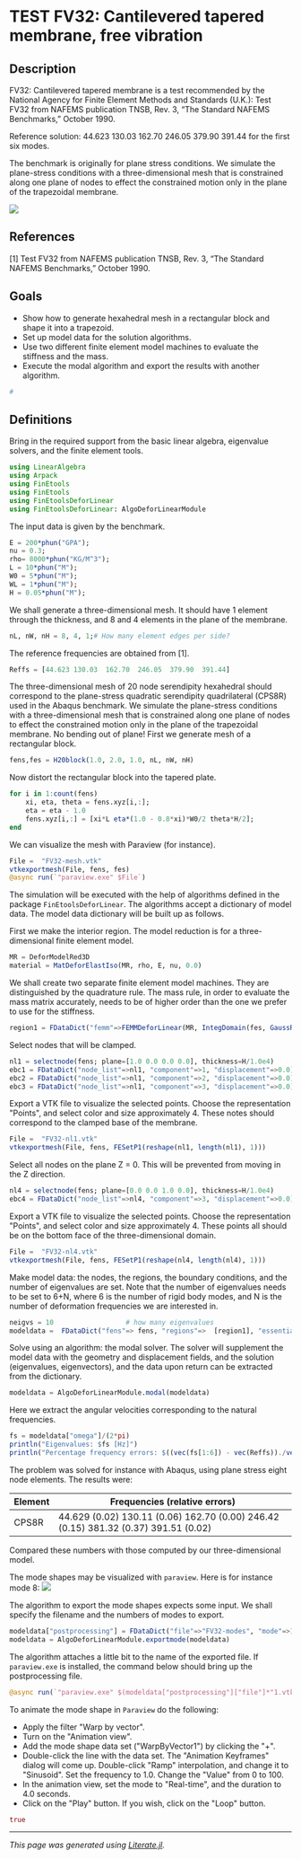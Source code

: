 # TEST FV32: Cantilevered tapered membrane, free vibration

## Description

FV32: Cantilevered tapered membrane is a test recommended by the National
Agency for Finite Element Methods and Standards (U.K.): Test FV32 from NAFEMS
publication TNSB, Rev. 3, “The Standard NAFEMS Benchmarks,” October 1990.

Reference solution: 44.623  130.03  162.70  246.05  379.90  391.44 for the
first six modes.

The benchmark is originally for plane stress conditions. We simulate the
plane-stress conditions with a three-dimensional mesh that is constrained
along one plane of nodes to effect the constrained motion only in the plane
of the trapezoidal membrane.

![](FV32-mesh.png)

## References

[1] Test FV32 from NAFEMS publication TNSB, Rev. 3, “The Standard NAFEMS
Benchmarks,” October 1990.

## Goals

- Show how to generate hexahedral mesh in a rectangular block  and shape it
  into a trapezoid.
- Set up model data for the solution algorithms.
- Use two different finite element model machines to evaluate the stiffness
  and the mass.
- Execute the modal algorithm and export the results with another algorithm.

```julia
#
```

## Definitions

Bring in the required support from the basic linear algebra, eigenvalue
solvers, and the finite element tools.

```julia
using LinearAlgebra
using Arpack
using FinEtools
using FinEtools
using FinEtoolsDeforLinear
using FinEtoolsDeforLinear: AlgoDeforLinearModule
```

The input data is given by the benchmark.

```julia
E = 200*phun("GPA");
nu = 0.3;
rho= 8000*phun("KG/M^3");
L = 10*phun("M");
W0 = 5*phun("M");
WL = 1*phun("M");
H = 0.05*phun("M");
```

We shall generate a three-dimensional mesh. It should have 1 element through
the thickness, and 8 and 4 elements in the plane of the membrane.

```julia
nL, nW, nH = 8, 4, 1;# How many element edges per side?
```

The reference frequencies are obtained from [1].

```julia
Reffs = [44.623 130.03  162.70  246.05  379.90  391.44]
```

The three-dimensional mesh of 20 node serendipity hexahedral should correspond
to the plane-stress quadratic serendipity quadrilateral (CPS8R) used in the
Abaqus benchmark. We simulate the plane-stress conditions with a
three-dimensional mesh that is constrained along one plane of nodes to effect
the constrained motion only in the plane of the trapezoidal membrane. No
bending out of plane!
First we generate mesh of a rectangular block.

```julia
fens,fes = H20block(1.0, 2.0, 1.0, nL, nW, nH)
```

Now distort the rectangular block into the tapered plate.

```julia
for i in 1:count(fens)
    xi, eta, theta = fens.xyz[i,:];
    eta = eta - 1.0
    fens.xyz[i,:] = [xi*L eta*(1.0 - 0.8*xi)*W0/2 theta*H/2];
end
```

We can visualize the mesh with Paraview (for instance).

```julia
File =  "FV32-mesh.vtk"
vtkexportmesh(File, fens, fes)
@async run(`"paraview.exe" $File`)
```

The simulation will be executed with the help of algorithms defined in the
package `FinEtoolsDeforLinear`. The algorithms accept a dictionary of model
data. The model data dictionary will be built up as follows.

First we make the interior region. The model reduction is for a three-dimensional finite element model.

```julia
MR = DeforModelRed3D
material = MatDeforElastIso(MR, rho, E, nu, 0.0)
```

We shall create two separate finite element model machines. They are
distinguished by the quadrature rule. The mass rule, in order to evaluate the
mass matrix accurately, needs to be of higher order than the one we prefer to
use for the stiffness.

```julia
region1 = FDataDict("femm"=>FEMMDeforLinear(MR, IntegDomain(fes, GaussRule(3,2)), material), "femm_mass"=>FEMMDeforLinear(MR, IntegDomain(fes, GaussRule(3,3)), material))
```

Select nodes that will be clamped.

```julia
nl1 = selectnode(fens; plane=[1.0 0.0 0.0 0.0], thickness=H/1.0e4)
ebc1 = FDataDict("node_list"=>nl1, "component"=>1, "displacement"=>0.0)
ebc2 = FDataDict("node_list"=>nl1, "component"=>2, "displacement"=>0.0)
ebc3 = FDataDict("node_list"=>nl1, "component"=>3, "displacement"=>0.0)
```

Export  a VTK file to visualize the selected points. Choose the
representation "Points", and select color and size approximately 4. These
notes should correspond to the clamped base of the membrane.

```julia
File =  "FV32-nl1.vtk"
vtkexportmesh(File, fens, FESetP1(reshape(nl1, length(nl1), 1)))
```

Select all nodes on the plane Z = 0. This will be prevented from moving in the
Z direction.

```julia
nl4 = selectnode(fens; plane=[0.0 0.0 1.0 0.0], thickness=H/1.0e4)
ebc4 = FDataDict("node_list"=>nl4, "component"=>3, "displacement"=>0.0)
```

Export  a VTK file to visualize the selected points. Choose the
representation "Points", and select color and size approximately 4. These
points all should be on the bottom face of the three-dimensional domain.

```julia
File =  "FV32-nl4.vtk"
vtkexportmesh(File, fens, FESetP1(reshape(nl4, length(nl4), 1)))
```

Make model data: the nodes, the regions, the boundary conditions, and the
number of eigenvalues are set. Note that the number of eigenvalues needs to
be set to 6+N,  where 6 is the number of rigid body modes, and N is the
number of deformation frequencies we are interested in.

```julia
neigvs = 10                  # how many eigenvalues
modeldata =  FDataDict("fens"=> fens, "regions"=>  [region1], "essential_bcs"=>[ebc1 ebc2 ebc3 ebc4], "neigvs"=>neigvs)
```

Solve using an algorithm: the modal solver. The solver will supplement the
model data with the geometry and displacement fields, and the solution
(eigenvalues, eigenvectors), and the data upon return can be extracted from
the dictionary.

```julia
modeldata = AlgoDeforLinearModule.modal(modeldata)
```

Here we extract the angular velocities corresponding to the natural frequencies.

```julia
fs = modeldata["omega"]/(2*pi)
println("Eigenvalues: $fs [Hz]")
println("Percentage frequency errors: $((vec(fs[1:6]) - vec(Reffs))./vec(Reffs)*100)")
```

The problem was solved for instance with Abaqus, using plane stress eight node
elements. The results were:

| Element | Frequencies (relative errors) |
| ------- | ---------------------------- |
| CPS8R  | 44.629 (0.02)   130.11 (0.06)   162.70 (0.00)   246.42 (0.15)   381.32 (0.37)   391.51 (0.02) |

Compared these numbers with those computed by our three-dimensional model.

The mode shapes may be visualized with `paraview`. Here is for instance mode
8:
![](FV32-mode-8.png)

The algorithm to export the mode shapes expects some input. We shall specify
the filename and the numbers of modes to export.

```julia
modeldata["postprocessing"] = FDataDict("file"=>"FV32-modes", "mode"=>1:neigvs)
modeldata = AlgoDeforLinearModule.exportmode(modeldata)
```

The algorithm attaches a little bit to the name of the exported file. If
`paraview.exe` is installed, the command below should bring up the
postprocessing file.

```julia
@async run(`"paraview.exe" $(modeldata["postprocessing"]["file"]*"1.vtk")`)
```

To animate the mode shape in `Paraview` do the following:
- Apply the filter "Warp by vector".
- Turn on the "Animation view".
- Add the mode shape data set ("WarpByVector1") by clicking the "+".
- Double-click the line with the data set. The "Animation Keyframes" dialog
  will come up. Double-click "Ramp" interpolation, and change it
  to "Sinusoid". Set the frequency to 1.0. Change the "Value" from 0 to 100.
- In the animation view, set the mode to "Real-time", and the duration to 4.0
  seconds.
- Click on the "Play" button. If you wish, click on the "Loop" button.

```julia
true
```

---

*This page was generated using [Literate.jl](https://github.com/fredrikekre/Literate.jl).*

